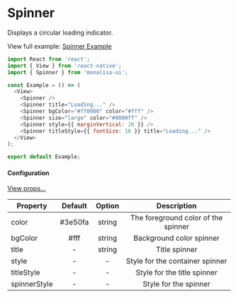 # Spinner

Displays a circular loading indicator.

View full example: [Spinner Example](https://github.com/tuantvk/monalisa-ui/blob/master/example/Spinner/index.js)


```javascript
import React from 'react';
import { View } from 'react-native';
import { Spinner } from 'monalisa-ui';

const Example = () => (
  <View>
    <Spinner />
    <Spinner title="Loading..." />
    <Spinner bgColor="#ff0000" color="#fff" />
    <Spinner size="large" color="#0000ff" />
    <Spinner style={{ marginVertical: 20 }} />
    <Spinner titleStyle={{ fontSize: 16 }} title="Loading..." />
  </View>
);

export default Example;
```

#### Configuration

[View props...](https://facebook.github.io/react-native/docs/view#props)

| Property      | Default       | Option    | Description  |
| ------------- |:-------------:|:---------:|:------------:|
| color         | #3e50fa       | string    | The foreground color of the spinner |
| bgColor       | #fff          | string    | Background color spinner |
| title         | -             | string    | Title spinner |
| style         | -             | -         | Style for the container spinner |
| titleStyle    | -             | -         | Style for the title spinner |
| spinnerStyle  | -             | -         | Style for the spinner |